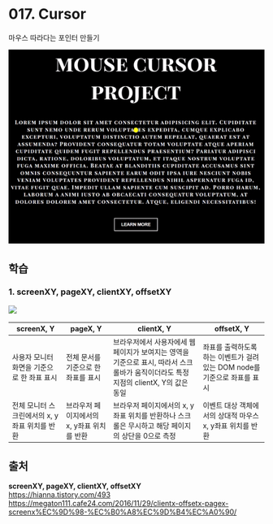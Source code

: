 # 017. Cursor

마우스 따라다는 포인터 만들기 

<img src="./017. Cursor.gif">

## 학습 

### 1. screenXY, pageXY, clientXY, offsetXY

<img src="https://img1.daumcdn.net/thumb/R1280x0/?scode=mtistory2&fname=https%3A%2F%2Fblog.kakaocdn.net%2Fdn%2FrCXEA%2FbtqTENH2CxO%2F5kLO54ytpEhZis68uTdegK%2Fimg.png" style="width: 800px">

screenX, Y | pageX, Y | clientX, Y | offsetX, Y
---|---|---|---|
사용자 모니터 화면을 기준으로 한 좌표 표시 | 전체 문서를 기준으로 한 좌표를 표시 | 브라우저에서 사용자에세 웹페이지가 보여지는 영역을 기준으로 표시, 따라서 스크롤바가 움직이더라도 특정 지점의 clientX, Y의 값은 동일 | 좌표를 출력하도록 하는 이벤트가 걸려있는  DOM node를 기준으로 좌표를 표시
전체 모니터 스크린에서의 x, y좌표 위치를 반환| 브라우저 페이지에서의 x, y좌표 위치를 반환|브라우저 페이지에서의 x, y좌표 위치를 반환하나 스크롤은 무시하고 해당 페이지의 상단을 0으로 측정|이벤트 대상 객체에서의 상대적 마우스 x, y좌표 위치를 반환|


## 출처
**screenXY, pageXY, clientXY, offsetXY**  
https://hianna.tistory.com/493            
https://megaton111.cafe24.com/2016/11/29/clientx-offsetx-pagex-screenx%EC%9D%98-%EC%B0%A8%EC%9D%B4%EC%A0%90/   